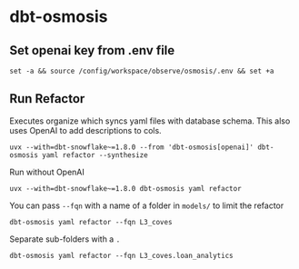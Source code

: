 # dbt-osmosis

## Set openai key from .env file
`set -a && source /config/workspace/observe/osmosis/.env && set +a`

## Run Refactor
Executes organize which syncs yaml files with database schema.
This also uses OpenAI to add descriptions to cols.

`uvx --with=dbt-snowflake~=1.8.0 --from 'dbt-osmosis[openai]' dbt-osmosis yaml refactor --synthesize`

Run without OpenAI

`uvx --with=dbt-snowflake~=1.8.0 dbt-osmosis yaml refactor`

You can pass `--fqn` with a name of a folder in `models/` to limit the refactor

`dbt-osmosis yaml refactor --fqn L3_coves`

Separate sub-folders with a `.`

`dbt-osmosis yaml refactor --fqn L3_coves.loan_analytics`
